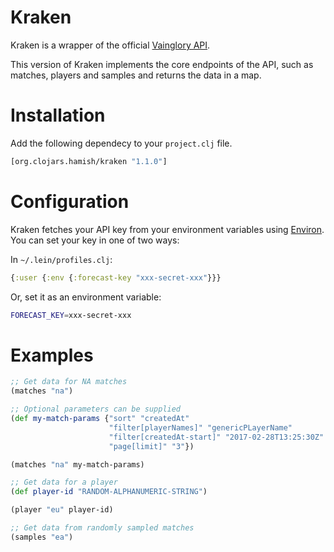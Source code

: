 # Kraken

Kraken is a wrapper of the official [Vainglory API](https://developer.vainglorygame.com/).

This version of Kraken implements the core endpoints of the API, such as matches, players and samples and returns the data in a map.

# Installation

Add the following dependecy to your `project.clj` file.

```clojure
[org.clojars.hamish/kraken "1.1.0"]
```
# Configuration

Kraken fetches your API key from your environment variables using [Environ](https://github.com/weavejester/environ). You can set your key in one of two ways:

In `~/.lein/profiles.clj`:

```clojure
{:user {:env {:forecast-key "xxx-secret-xxx"}}}
```

Or, set it as an environment variable:

```bash
FORECAST_KEY=xxx-secret-xxx
```

# Examples

```clojure
;; Get data for NA matches
(matches "na")

;; Optional parameters can be supplied
(def my-match-params {"sort" "createdAt"
                      "filter[playerNames]" "genericPLayerName"
                      "filter[createdAt-start]" "2017-02-28T13:25:30Z"
                      "page[limit]" "3"})

(matches "na" my-match-params)

;; Get data for a player
(def player-id "RANDOM-ALPHANUMERIC-STRING")

(player "eu" player-id)

;; Get data from randomly sampled matches
(samples "ea")
```